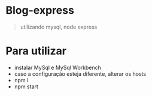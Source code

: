 # Blog-express

> utilizando mysql, node express


# Para utilizar
- instalar MySql e MySql Workbench
- caso a configuração esteja diferente, alterar os hosts
- npm i
- npm start
